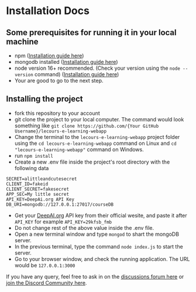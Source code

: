 # Installation Docs

## Some prerequisites for running it in your local machine
- npm ([Installation guide here](https://radixweb.com/blog/installing-npm-and-nodejs-on-windows-and-mac))
- mongodb installed ([Installation guide here](https://www.geeksforgeeks.org/how-to-install-mongodb-on-windows/))
- node version 16+ recommended. (Check your version using the ```node --version``` command) ([Installation guide here](https://radixweb.com/blog/installing-npm-and-nodejs-on-windows-and-mac))
- Your are good to go to the next step.

## Installing the project

- fork this repository to your account
- git clone the project to your local computer. The command would look something like ```git clone https://github.com/{Your GitHub Username}/lecours-e-learning-webapp```
- Change the terminal to the ```lecours-e-learning-webapp``` project folder using the ```cd lecours-e-learning-webapp``` command on Linux and ```cd "lecours-e-learning-webapp"``` command on Windows.
- run ```npm install```
- Create a new .env file inside the project's root directory with the following data

```
SECRET=alittleandcutesecret
CLIENT_ID=fakeid
CLIENT_SECRET=fakesecret
APP_SEC=My little secret
API_KEY=DeepAi.org API Key
DB_URI=mongodb://127.0.0.1:27017/courseDB
```
- Get your [DeepAI.org](https://deepai.org/) API key from their official wesite, and paste it after ```API_KEY``` for example ```API_KEY=29kfsb_fmb```
- Do not change rest of the above value inside the .env file.
- Open a new terminal window and type ```mongod``` to shart the mongoDB server.
- In the previous terminal, type the command ```node index.js``` to start the server.
- Go to your browser window, and check the running application. The URL would be ```127.0.0.1:3000```

If you have any query, feel free to ask in on the [discussions forum here](https://github.com/anshgoyalevil/lecours-e-learning-webapp/discussions) or [join the Discord Community here](https://discord.gg/6f28dqWy).
